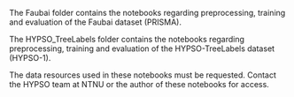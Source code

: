 The Faubai folder contains the notebooks regarding preprocessing, training and evaluation of the Faubai dataset (PRISMA).

The HYPSO_TreeLabels folder contains the notebooks regarding preprocessing, training and evaluation of the HYPSO-TreeLabels dataset (HYPSO-1).

The data resources used in these notebooks must be requested. Contact the HYPSO team at NTNU or the author of these notebooks for access. 
